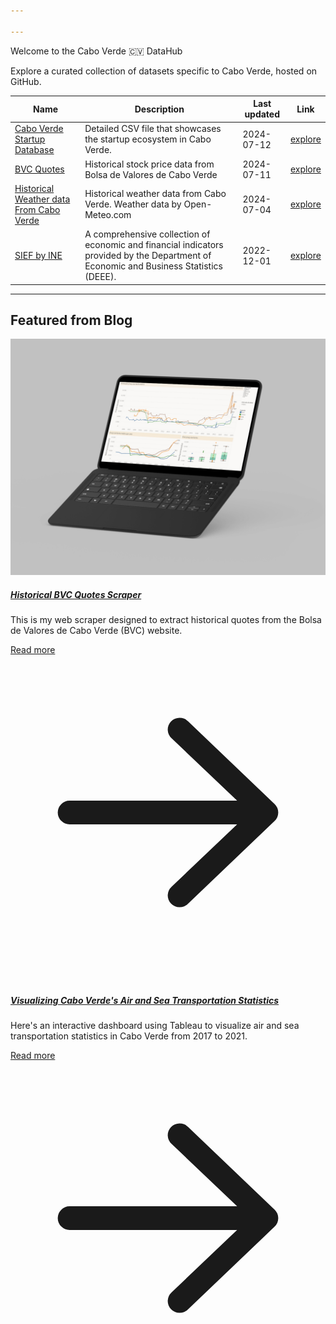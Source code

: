 ```yaml
---

---
```


<div class="animate-gradient dark:from-blue-00 dark:to-blue-1000 rounded-lg bg-gradient-to-r from-blue-700 via-purple-600 to-blue-800 bg-[length:200%_200%] px-6 py-20 text-center text-white dark:bg-gradient-to-r dark:via-purple-800 dark:bg-[length:200%_200%] shadow-xl ring-1 ring-gray-900/5">
  <p class="mb-4 text-4xl font-bold">Welcome to the Cabo Verde 🇨🇻 DataHub</p>
  <p class="mb-6 text-xl">Explore a curated collection of datasets specific to Cabo Verde, hosted on GitHub.</p>
</div>


| Name | Description | Last updated |  Link   |
| --- | --- | --- | --- |
| [Cabo Verde Startup Database](https://datahub.io/@AlvaroLima/cabo-verde-datahub/data-catalog/cabo-verde-startup-database) | Detailed CSV file that showcases the startup ecosystem in Cabo Verde. | 2024-07-12 | [explore](https://datahub.io/@AlvaroLima/cabo-verde-datahub/data-catalog/cabo-verde-startup-database) |
| [BVC Quotes](https://datahub.io/@AlvaroLima/cabo-verde-datahub/data-catalog/bvc-quotes) | Historical stock price data from Bolsa de Valores de Cabo Verde | 2024-07-11 | [explore](https://datahub.io/@AlvaroLima/cabo-verde-datahub/data-catalog/bvc-quotes) |
| [Historical Weather data From Cabo Verde](https://datahub.io/@AlvaroLima/cabo-verde-datahub/data-catalog/historical-weather-data-cv) | Historical weather data from Cabo Verde. Weather data by Open-Meteo.com | 2024-07-04 | [explore](https://datahub.io/@AlvaroLima/cabo-verde-datahub/data-catalog/historical-weather-data-cv) |
| [SIEF by INE](https://datahub.io/@AlvaroLima/cabo-verde-datahub/data-catalog/sief-cv) | A comprehensive collection of economic and financial indicators provided by the Department of Economic and Business Statistics (DEEE). | 2022-12-01 | [explore](https://datahub.io/@AlvaroLima/cabo-verde-datahub/data-catalog/sief-cv) |

---

<h2>Featured from Blog</h2>
<div class="grid gap-4 sm:grid-cols-1 md:grid-cols-2 lg:grid-cols-2">
    <div class="max-w-sm bg-white border border-gray-200 rounded-lg shadow">
        <a href="https://datahub.io/@AlvaroLima/cabo-verde-datahub/blog/historical-bvc-quotes-scraper">
            <img class="rounded-t-lg mt-0 mb-0" src="https://raw.githubusercontent.com/AlvaroLima/cabo-verde-datahub/main/resources/bvc-dashboard.jpg" alt="" />
        </a>
        <div class="p-5">
            <a href="https://datahub.io/@AlvaroLima/cabo-verde-datahub/blog/historical-bvc-quotes-scraper">
                <h5 class="mb-2 text-2xl font-bold tracking-tight text-gray-900 ">Historical BVC Quotes Scraper</h5>
            </a>
            <p class="mb-3 font-normal text-gray-700">This is my web scraper designed to extract historical quotes from the Bolsa de Valores de Cabo Verde (BVC) website. </p>
            <a class="inline-block text-[#6366F1] no-underline hover:underline" href="https://datahub.io/@AlvaroLima/cabo-verde-datahub/blog/historical-bvc-quotes-scraper">
              <div class="flex items-center space-x-1">
                <span>Read more</span>
                  <svg xmlns="http://www.w3.org/2000/svg" viewBox="0 0 20 20" fill="currentColor" aria-hidden="true" class="inline h-4 w-4"><path fill-rule="evenodd" d="M3 10a.75.75 0 01.75-.75h10.638L10.23 5.29a.75.75 0 111.04-1.08l5.5 5.25a.75.75 0 010 1.08l-5.5 5.25a.75.75 0 11-1.04-1.08l4.158-3.96H3.75A.75.75 0 013 10z" clip-rule="evenodd"></path></svg>
              </div>
            </a>
        </div>
    </div>
   <div class="max-w-sm bg-white border border-gray-200 rounded-lg shadow">
        <a href="https://datahub.io/@AlvaroLima/cabo-verde-datahub/blog/estatisticas-de-transporte-aereo-e-maritimo-em-cabo-verde">
            <img class="rounded-t-lg mt-0 mb-0" src="https://framerusercontent.com/images/oWl96Rn923IBUgtfTyQ5QmI8.jpg" alt="" />
        </a>
        <div class="p-5">
            <a href="https://datahub.io/@AlvaroLima/cabo-verde-datahub/blog/estatisticas-de-transporte-aereo-e-maritimo-em-cabo-verde">
                <h5 class="mb-2 text-2xl font-bold tracking-tight text-gray-900 ">Visualizing Cabo Verde's Air and Sea Transportation Statistics</h5>
            </a>
            <p class="mb-3 font-normal text-gray-700">Here's an interactive dashboard using Tableau to visualize air and sea transportation statistics in Cabo Verde from 2017 to 2021.</p>
            <a class="inline-block text-[#6366F1] no-underline hover:underline" href="https://datahub.io/@AlvaroLima/cabo-verde-datahub/blog/estatisticas-de-transporte-aereo-e-maritimo-em-cabo-verde">
              <div class="flex items-center space-x-1">
                <span>Read more</span>
                  <svg xmlns="http://www.w3.org/2000/svg" viewBox="0 0 20 20" fill="currentColor" aria-hidden="true" class="inline h-4 w-4"><path fill-rule="evenodd" d="M3 10a.75.75 0 01.75-.75h10.638L10.23 5.29a.75.75 0 111.04-1.08l5.5 5.25a.75.75 0 010 1.08l-5.5 5.25a.75.75 0 11-1.04-1.08l4.158-3.96H3.75A.75.75 0 013 10z" clip-rule="evenodd"></path></svg>
              </div>
            </a>
        </div>
    </div>
</div>




